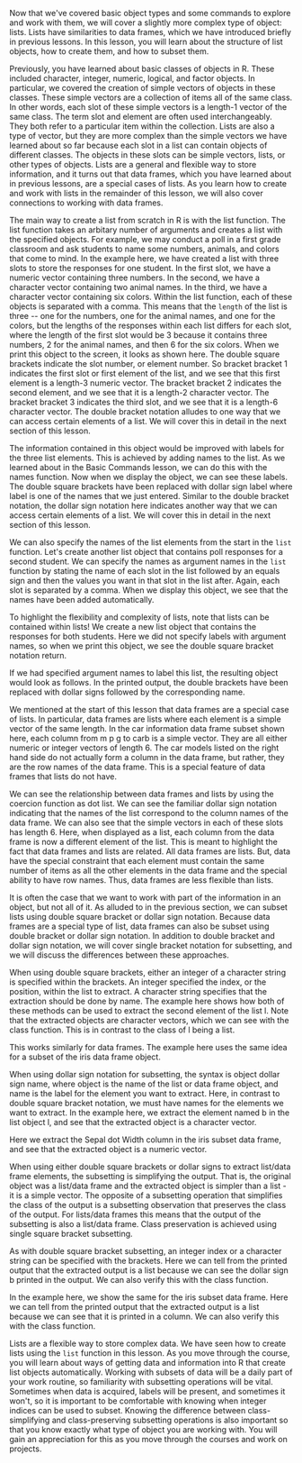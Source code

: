 Now that we've covered basic object types and some commands to explore and work with them, we will cover a slightly more complex type of object: lists. Lists have similarities to data frames, which we have introduced briefly in previous lessons. In this lesson, you will learn about the structure of list objects, how to create them, and how to subset them.

Previously, you have learned about basic classes of objects in R. These included character, integer, numeric, logical, and factor objects. In particular, we covered the creation of simple vectors of objects in these classes. These simple vectors are a collection of items all of the same class. In other words, each slot of these simple vectors is a length-1 vector of the same class. The term slot and element are often used interchangeably. They both refer to a particular item within the collection. Lists are also a type of vector, but they are more complex than the simple vectors we have learned about so far because each slot in a list can contain objects of different classes. The objects in these slots can be simple vectors, lists, or other types of objects. Lists are a general and flexible way to store information, and it turns out that data frames, which you have learned about in previous lessons, are a special cases of lists. As you learn how to create and work with lists in the remainder of this lesson, we will also cover connections to working with data frames.

The main way to create a list from scratch in R is with the list function. The list function takes an arbitary number of arguments and creates a list with the specified objects. For example, we may conduct a poll in a first grade classroom and ask students to name some numbers, animals, and colors that come to mind. In the example here, we have created a list with three slots to store the responses for one student. In the first slot, we have a numeric vector containing three numbers. In the second, we have a character vector containing two animal names. In the third, we have a character vector containing six colors. Within the list function, each of these objects is separated with a comma. This means that the `length` of the list is three -- one for the numbers, one for the animal names, and one for the colors, but the lengths of the responses within each list differs for each slot, where the length of the first slot would be 3 because it contains three numbers, 2 for the animal names, and then 6 for the six colors.  When we print this object to the screen, it looks as shown here. The double square brackets indicate the slot number, or element number. So bracket bracket 1 indicates the first slot or first element of the list, and we see that this first element is a length-3 numeric vector. The bracket bracket 2 indicates the second element, and we see that it is a length-2 character vector. The bracket bracket 3 indicates the third slot, and we see that it is a length-6 character vector. The double bracket notation alludes to one way that we can access certain elements of a list. We will cover this in detail in the next section of this lesson.

The information contained in this object would be improved with labels for the three list elements. This is achieved by adding names to the list. As we learned about in the Basic Commands lesson, we can do this with the names function. Now when we display the object, we can see these labels. The double square brackets have been replaced with dollar sign label where label is one of the names that we just entered. Similar to the double bracket notation, the dollar sign notation here indicates another way that we can access certain elements of a list. We will cover this in detail in the next section of this lesson.

We can also specify the names of the list elements from the start in the `list` function. Let's create another list object that contains poll responses for a second student. We can specify the names as argument names in the `list` function by stating the name of each slot in the list followed by an equals sign and then the values you want in that slot in the list after. Again, each slot is separated by a comma. When we display this object, we see that the names have been added automatically.

To highlight the flexibility and complexity of lists, note that lists can be contained within lists! We create a new list object that contains the responses for both students. Here we did not specify labels with argument names, so when we print this object, we see the double square bracket notation return.

If we had specified argument names to label this list, the resulting object would look as follows. In the printed output, the double brackets have been replaced with dollar signs followed by the corresponding name.

We mentioned at the start of this lesson that data frames are a special case of lists. In particular, data frames are lists where each element is a simple vector of the same length. In the car information data frame subset shown here, each column from m p g to carb is a simple vector. They are all either numeric or integer vectors of length 6. The car models listed on the right hand side do not actually form a column in the data frame, but rather, they are the row names of the data frame. This is a special feature of data frames that lists do not have.

We can see the relationship between data frames and lists by using the coercion function as dot list. We can see the familiar dollar sign notation indicating that the names of the list correspond to the column names of the data frame. We can also see that the simple vectors in each of these slots has length 6. Here, when displayed as a list, each column from the data frame is now a different element of the list. This is meant to highlight the fact that data frames and lists are related. All data frames are lists. But, data have the special constraint that each element must contain the same number of items as all the other elements in the data frame and the special ability to have row names. Thus, data frames are less flexible than lists.

It is often the case that we want to work with part of the information in an object, but not all of it. As alluded to in the previous section, we can subset lists using double square bracket or dollar sign notation. Because data frames are a special type of list, data frames can also be subset using double bracket or dollar sign notation. In addition to double bracket and dollar sign notation, we will cover single bracket notation for subsetting, and we will discuss the differences between these approaches.

When using double square brackets, either an integer of a character string is specified within the brackets. An integer specified the index, or the position, within the list to extract. A character string specifies that the extraction should be done by name. The example here shows how both of these methods can be used to extract the second element of the list l. Note that the extracted objects are character vectors, which we can see with the class function. This is in contrast to the class of l being a list.

This works similarly for data frames. The example here uses the same idea for a subset of the iris data frame object.

When using dollar sign notation for subsetting, the syntax is object dollar sign name, where object is the name of the list or data frame object, and name is the label for the element you want to extract. Here, in contrast to double square bracket notation, we must have names for the elements we want to extract. In the example here, we extract the element named b in the list object l, and see that the extracted object is a character vector.

Here we extract the Sepal dot Width column in the iris subset data frame, and see that the extracted object is a numeric vector.

When using either double square brackets or dollar signs to extract list/data frame elements, the subsetting is simplifying the output. That is, the original object was a list/data frame and the extracted object is simpler than a list - it is a simple vector. The opposite of a subsetting operation that simplifies the class of the output is a subsetting observation that preserves the class of the output. For lists/data frames this means that the output of the subsetting is also a list/data frame. Class preservation is achieved using single square bracket subsetting. 

As with double square bracket subsetting, an integer index or a character string can be specified with the brackets. Here we can tell from the printed output that the extracted output is a list because we can see the dollar sign b printed in the output. We can also verify this with the class function.

In the example here, we show the same for the iris subset data frame. Here we can tell from the printed output that the extracted output is a list because we can see that it is printed in a column. We can also verify this with the class function.

Lists are a flexible way to store complex data. We have seen how to create lists using the `list` function in this lesson. As you move through the course, you will learn about ways of getting data and information into R that create list objects automatically. Working with subsets of data will be a daily part of your work routine, so familiarity with subsetting operations will be vital. Sometimes when data is acquired, labels will be present, and sometimes it won't, so it is important to be comfortable with knowing when integer indices can be used to subset. Knowing the difference between class-simplifying and class-preserving subsetting operations is also important so that you know exactly what type of object you are working with. You will gain an appreciation for this as you move through the courses and work on projects.
